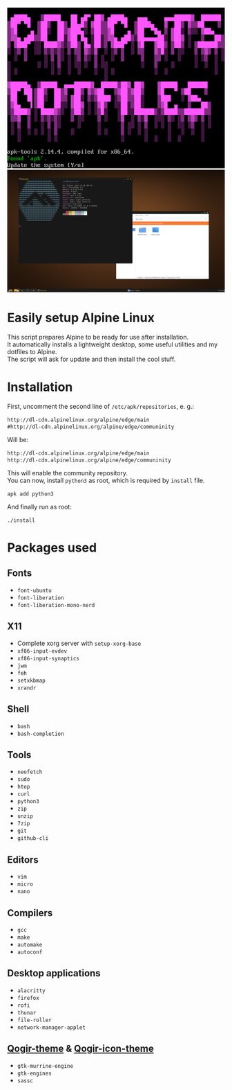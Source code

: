![The script](script.png)
![The desktop](desktop.png)
# Easily setup Alpine Linux
This script prepares Alpine to be ready for use after installation.  
It automatically installs a lightweight desktop, some useful utilities and my dotfiles to Alpine.  
The script will ask for update and then install the cool stuff.

# Installation
First, uncomment the second line of `/etc/apk/repositories`, e. g.:
```
http://dl-cdn.alpinelinux.org/alpine/edge/main
#http://dl-cdn.alpinelinux.org/alpine/edge/communinity
```
Will be:
```
http://dl-cdn.alpinelinux.org/alpine/edge/main
http://dl-cdn.alpinelinux.org/alpine/edge/communinity
```
This will enable the community repository.  
You can now, install `python3` as root, which is required by `install` file.
```
apk add python3
``` 
And finally run as root:
```
./install
```

# Packages used
## Fonts
- `font-ubuntu`
- `font-liberation`
- `font-liberation-mono-nerd`

## X11
- Complete xorg server with `setup-xorg-base`
- `xf86-input-evdev`
- `xf86-input-synaptics`
- `jwm`
- `feh`
- `setxkbmap`
- `xrandr`

## Shell
- `bash`
- `bash-completion`

## Tools
- `neofetch`
- `sudo`
- `htop`
- `curl`
- `python3`
- `zip`
- `unzip`
- `7zip`
- `git`
- `github-cli`

## Editors
- `vim`
- `micro`
- `nano`

## Compilers
- `gcc`
- `make`
- `automake`
- `autoconf`

## Desktop applications
- `alacritty`
- `firefox`
- `rofi`
- `thunar`
- `file-roller`
- `network-manager-applet`

## [Qogir-theme](https://github.com/vinceliuice/Qogir-theme) & [Qogir-icon-theme](https://github.com/vinceliuice/Qogir-icon-theme)
- `gtk-murrine-engine`
- `gtk-engines`
- `sassc`






